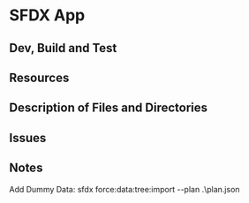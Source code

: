 # SFDX  App

## Dev, Build and Test


## Resources


## Description of Files and Directories


## Issues

## Notes
Add Dummy Data: sfdx force:data:tree:import --plan .\plan.json
